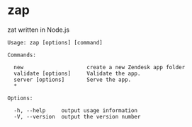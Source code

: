 zap
===

zat written in Node.js

    Usage: zap [options] [command]

    Commands:

      new                    create a new Zendesk app folder
      validate [options]     Validate the app.
      server [options]       Serve the app.
      *                     

    Options:

      -h, --help     output usage information
      -V, --version  output the version number
